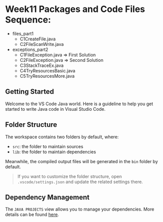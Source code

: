 # Week11 Packages and Code Files Sequence:
- files_part1
    - C1CreateFile.java
    - C2FileScanWrite.java
- exceptions_part2
    - C1FileException.java => First Solution
    - C2FileException.java => Second Solution
    - C3StackTraceEx.java
    - C4TryResourcesBasic.java
    - C5TryResourcesMore.java
    
## Getting Started

Welcome to the VS Code Java world. Here is a guideline to help you get started to write Java code in Visual Studio Code.

## Folder Structure

The workspace contains two folders by default, where:

- `src`: the folder to maintain sources
- `lib`: the folder to maintain dependencies

Meanwhile, the compiled output files will be generated in the `bin` folder by default.

> If you want to customize the folder structure, open `.vscode/settings.json` and update the related settings there.

## Dependency Management

The `JAVA PROJECTS` view allows you to manage your dependencies. More details can be found [here](https://github.com/microsoft/vscode-java-dependency#manage-dependencies).
